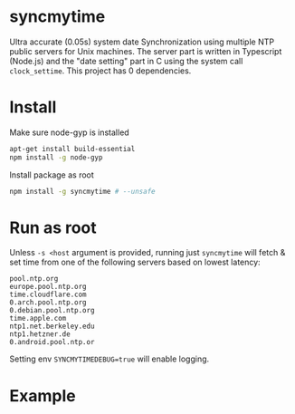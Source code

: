 # syncmytime

Ultra accurate (0.05s) system date Synchronization using multiple NTP public servers for Unix machines. 
The server part is written in Typescript (Node.js) and the "date setting" part in C using the
system call `clock_settime`. This project has 0 dependencies.

# Install

Make sure node-gyp is installed
```bash
apt-get install build-essential
npm install -g node-gyp
```

Install package as root
```bash
npm install -g syncmytime # --unsafe
```

# Run as root

Unless `-s <host` argument is provided, running just `syncmytime` will fetch & set time from one of the following servers based on lowest latency: 
```
pool.ntp.org
europe.pool.ntp.org
time.cloudflare.com
0.arch.pool.ntp.org
0.debian.pool.ntp.org
time.apple.com
ntp1.net.berkeley.edu
ntp1.hetzner.de
0.android.pool.ntp.or
```
Setting env `SYNCMYTIMEDEBUG=true` will enable logging.

# Example
